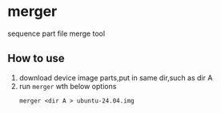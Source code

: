 # merger
sequence part file merge tool
## How to use
1. download device image parts,put in same dir,such as dir A
2. run `merger` wth below options
   ```
   merger <dir A > ubuntu-24.04.img
   ```
